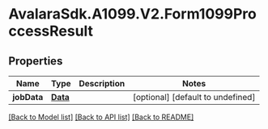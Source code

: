 # AvalaraSdk.A1099.V2.Form1099ProccessResult

## Properties

Name | Type | Description | Notes
------------ | ------------- | ------------- | -------------
**jobData** | [**Data**](Data.md) |  | [optional] [default to undefined]

[[Back to Model list]](../../../README.md#documentation-for-models) [[Back to API list]](../../../README.md#documentation-for-api-endpoints) [[Back to README]](../../../README.md)

